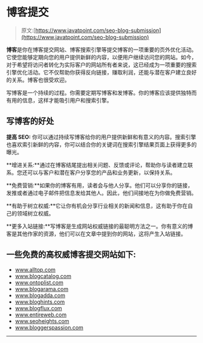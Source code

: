 # 博客提交

> 原文:[https://www.javatpoint.com/seo-blog-submission](https://www.javatpoint.com/seo-blog-submission)

**博客**是你在博客提交网站、博客搜索引擎等提交博客的一项重要的页外优化活动。它使您能够定期向您的用户提供新鲜的内容，以便用户继续访问您的网站。如今，对于希望将访问者转化为实际客户的网站所有者来说，这已经成为一项重要的搜索引擎优化活动。它不仅帮助你获得反向链接，赚取利润，还能与潜在客户建立良好的关系。博客也很受欢迎。

写博客是一个持续的过程。你需要定期写博客和发博客。你的博客应该提供独特而有用的信息，这样才能吸引用户和搜索引擎。

## 写博客的好处

**提高 SEO:** 你可以通过持续写博客给你的用户提供新鲜和有意义的内容。搜索引擎也喜欢索引新鲜的内容，你可以结合你的关键词在搜索引擎结果页面上获得更多的曝光。

**增进关系:**通过在博客结尾提出相关问题、反馈或评论，帮助你与读者建立联系。您还可以与客户和潜在客户分享您的产品和业务更新，以保持关系。

**免费营销:**如果你的博客有用，读者会与他人分享。他们可以分享你的链接，发推或者通过电子邮件把信息发给其他人。因此，他们间接地在为你做免费营销。

**有助于树立权威:**它让你有机会分享行业相关的新闻和信息，这有助于你在自己的领域树立权威。

**更多入站链接:**写博客是生成网站权威链接的最聪明方法之一。你有意义的博客是其他作家的资源，他们可以在文章中提到你的网站，这将产生入站链接。

## 一些免费的高权威博客提交网站如下:

*   www.alltop.com
*   www.blogcatalog.com
*   www.ontoplist.com
*   www.blogarama.com
*   www.blogadda.com
*   www.bloghints.com
*   www.blogflux.com
*   www.entireweb.com
*   www.seoheights.com
*   www.bloggerspassion.com

* * *